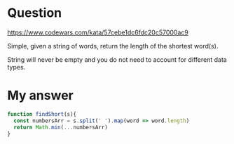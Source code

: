 # Question

https://www.codewars.com/kata/57cebe1dc6fdc20c57000ac9

Simple, given a string of words, return the length of the shortest word(s).

String will never be empty and you do not need to account for different data types.

# My answer

```javascript
function findShort(s){
  const numbersArr = s.split(' ').map(word => word.length)
  return Math.min(...numbersArr)
}
```
